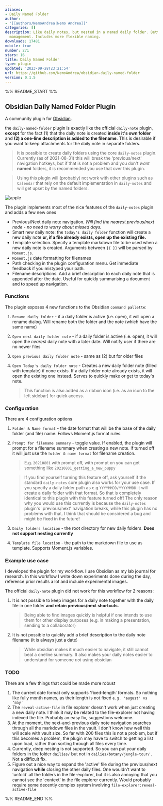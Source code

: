 ```yaml
---
aliases:
- Daily Named Folder
author:
- '[[authors/NemoAndrea|Nemo Andrea]]'
categories: []
description: Like daily notes, but nested in a named daily folder. Better for attachment
  management. Includes more flexible naming.
downloads: 17481
mobile: true
number: 271
stars: 16
title: Daily Named Folder
type: plugin
updated: '2023-09-28T23:21:54'
url: https://github.com/NemoAndrea/obsidian-daily-named-folder
version: 0.1.5
---
```


%% README_START %%

## Obsidian Daily Named Folder Plugin

A community plugin for [Obsidian](https://obsidian.md/). 

the `daily-named-folder` plugin is exactly like the official `daily-note` plugin, **except** for the fact (1) that the daily note is created **inside it's own folder** and **(2) a one-line description is added to the filename.** This is desirable if you want to keep attachments for the daily note in separate folders.

> It is possible to create daily folders using the core `daily-notes` plugin. Currently (as of 2021-08-31) this will break the 'previous/next' navigation hotkeys, but if that is not a problem and you don't *want* **named** folders, it is recommended you use that over this plugin.

> Using this plugin will (probably) not work with other plugins such as `Calendar` that rely on the default implementation in `daily-notes` and will get upset by the named folders.

![apple](https://i.imgur.com/RWckxI8.gif)

The plugin implements most of the nice features of the `daily-notes` plugin and adds a few new ones

* Previous/Next daily note navigation. *Will find the nearest previous/next node - no need to worry about missed days.*
* Smart new daily note: the `today's daily folder` function will create a new daily note **or, if a file already exists, open up the existing file.** 
* Template selection. Specify a template markdown file to be used when a new daily note is created. Arguments between `{{ }}` will be parsed by `Moment.js`. 
* `Moment.js` date formatting for filenames
* Path checking in the plugin configuration menu. Get immediate feedback if you mistyped your path.
* Filename descriptions. Add a brief description to each daily note that is appended after the date. Useful for quickly summarising a document and to speed up navigation.

### Functions

The plugin exposes 4 new functions to the Obsidian `command pallette`:

1. `Rename daily folder` - if a daily folder is active (i.e. open), it will open a rename dialog. Will rename both the folder and the note (which have the same name)

2. `Open next daily folder note` - if a daily folder is active (i.e. open), it will open the *nearest* daily note with a later date. Will notify user if there are no newer files

3. `Open previous daily folder note` - same as (2) but for older files

4. `Open Today's daily folder note` - Creates a new daily folder note (filled with template)  if none exists. If a daily folder note already exists, it will open the existing one instead. Serves to quickly make or get to today's note.

   > This function is also added as a ribbon icon  (i.e. as an icon to the left sidebar)  for quick access.

### Configuration

There are 4 configuration options

1. `Folder & Name format` - the date format that will be the base of the daily folder (and file) name. Follows Moment.js format rules

2. `Prompt for filename summary` - toggle value. If enabled, the plugin will prompt for a filename summary when creating a new note. If turned off it will just use the `folder & name format` for filename creation. 

   > E.g. `20210801`  with prompt off, with prompt on you can get something like  `20210801_getting_a_new_puppy`

   > If you find yourself turning this feature off, ask yourself if the standard `daily-notes` core plugin also works for your use case. If you specify a daily folder path as e.g.`YYYYMMDD/YYYYMMDD` it will create a daily folder with that format. So that is completely identical to this plugin with this feature turned off! The only reason why you would use this currently is because the `daily-notes` plugin's 'previous/next' navigation breaks, while this plugin has no problems with that. I think that should be considered a bug and might be fixed in the future!

3. `Daily folders location`  - the root directory for new daily folders. **Does not support nesting currently**

4. `Template file location` - the path to the markdown file to use as template. Supports Moment.js variables.  

### Example use case

I developed the plugin for my workflow. I use Obsidian as my lab journal for research. In this workflow I write down experiments done during the day, reference prior results a lot and include experimental images. 

The official `daily-note` plugin did not work for this workflow for 2 reasons:

1. It is not possible to keep images for a daily note together with the daily file in one folder **and retain previous/next shortcuts.**

   > Being able to find images quickly is helpful if one intends to use them for other display purposes (e.g. in making a presentation, sending to a collaborator)

2. It is not possible to quickly add a brief description to the daily note filename (it is always just a date)

   > While obsidian makes it much easier to navigate, it still cannot beat a oneline summary. It also makes your daily notes easier to understand for someone *not* using obsidian

### TODO

There are a few things that could be made more robust

1. The current date format only supports 'fixed-length' formats. So nothing like fully month names, as their length is not fixed `e.g. 'august' vs 'may'` 
2. The `reveal-active-file` in file explorer doesn't work when just creating a new daily note. I think it may be related to the file-explorer not having indexed the file. Probably an easy fix, suggestions welcome.
3. At the moment, the next-and-previous daily note navigation searches through all the markdown files in the vault. I don't know how well this will scale with vault size. So far with 200 files this is not a problem, but if this becomes  a problem, the plugin may have to switch to getting a list upon load, rather than sorting through all files every time. 
4. Currently, deep nesting is not supported. So you can put your daily folders in the folder `dailies/` but not in `dailies/botany/jungle-tour/` . Not a difficult fix.
5. Figure out a nice way to expand the 'active' file during the previous/next navigation **while** closing the other daily files. One wouldn't want to 'unfold' all the folders in the file-explorer, but it is also annoying that you cannot see  the 'context' in the file explorer currently. Would probably require some decently complex system involving `file-explorer:reveal-active-file`





%% README_END %%